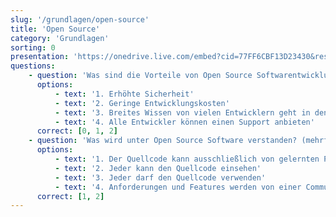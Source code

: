 ```yaml
---
slug: '/grundlagen/open-source'
title: 'Open Source'
category: 'Grundlagen'
sorting: 0
presentation: 'https://onedrive.live.com/embed?cid=77FF6CBF13D23430&resid=77FF6CBF13D23430%21108890&authkey=AJPTkOBx7m_tenA&em=2&wdAr=1.7777777777777777'
questions:
    - question: 'Was sind die Vorteile von Open Source Softwarentwicklung? (mehrfachauswahl)'
      options:
          - text: '1. Erhöhte Sicherheit'
          - text: '2. Geringe Entwicklungskosten'
          - text: '3. Breites Wissen von vielen Entwicklern geht in den Code ein'
          - text: '4. Alle Entwickler können einen Support anbieten'
      correct: [0, 1, 2]
    - question: 'Was wird unter Open Source Software verstanden? (mehrfachauswahl)'
      options:
          - text: '1. Der Quellcode kann ausschließlich von gelernten Programmieren verändert werden'
          - text: '2. Jeder kann den Quellcode einsehen'
          - text: '3. Jeder darf den Quellcode verwenden'
          - text: '4. Anforderungen und Features werden von einer Community geplant und gemeinsam programmiert'
      correct: [1, 2]
---
```

